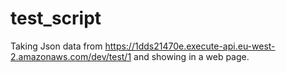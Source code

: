 # test_script
Taking Json data from 
https://1dds21470e.execute-api.eu-west-2.amazonaws.com/dev/test/1
and showing in a web page.



